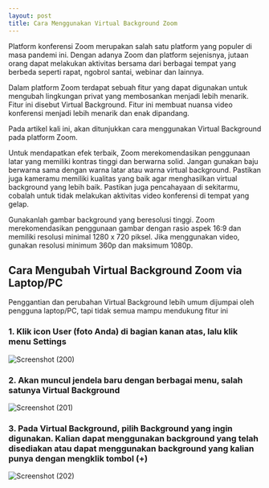 ```yaml
---
layout: post
title: Cara Menggunakan Virtual Background Zoom
---
```


Platform konferensi Zoom merupakan salah satu platform yang populer di masa pandemi ini. Dengan adanya Zoom dan platform sejenisnya, jutaan orang dapat melakukan aktivitas bersama dari berbagai tempat yang berbeda seperti rapat, ngobrol santai, webinar dan lainnya.

Dalam platform Zoom terdapat sebuah fitur yang dapat digunakan untuk mengubah lingkungan privat yang membosankan menjadi lebih menarik. Fitur ini disebut Virtual Background. Fitur ini membuat nuansa video konferensi menjadi lebih menarik dan enak dipandang.

Pada artikel kali ini, akan ditunjukkan cara menggunakan Virtual Background pada platform Zoom.

Untuk mendapatkan efek terbaik, Zoom merekomendasikan penggunaan latar yang memiliki kontras tinggi dan berwarna solid. Jangan gunakan baju berwarna sama dengan warna latar atau warna virtual background. Pastikan juga kameramu memiliki kualitas yang baik agar menghasilkan virtual background yang lebih baik. Pastikan juga pencahayaan di sekitarmu, cobalah untuk tidak melakukan aktivitas video konferensi di tempat yang gelap.

Gunakanlah gambar background yang beresolusi tinggi. Zoom merekomendasikan penggunaan gambar dengan rasio aspek 16:9 dan memiliki resolusi minimal 1280 x 720 piksel. Jika menggunakan video, gunakan resolusi minimum 360p dan maksimum 1080p.

## Cara Mengubah Virtual Background Zoom via Laptop/PC

Penggantian dan perubahan Virtual Background lebih umum dijumpai oleh pengguna laptop/PC, tapi tidak semua mampu mendukung fitur ini

### 1. Klik icon User (foto Anda) di bagian kanan atas, lalu klik menu Settings

![Screenshot (200)](https://user-images.githubusercontent.com/60083946/92637031-83816180-f302-11ea-8b58-7bc67cc6aad7.png)


### 2. Akan muncul jendela baru dengan berbagai menu, salah satunya Virtual Background

![Screenshot (201)](https://user-images.githubusercontent.com/60083946/92637739-7749d400-f303-11ea-92ca-c125b9bf5f11.png)

### 3. Pada Virtual Background, pilih Background yang ingin digunakan. Kalian dapat menggunakan background yang telah disediakan atau dapat menggunakan background yang kalian punya dengan mengklik tombol (+)

![Screenshot (202)](https://user-images.githubusercontent.com/60083946/92638354-57ff7680-f304-11ea-8935-626a63c597a3.png)



